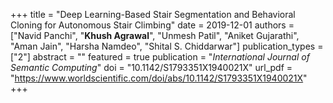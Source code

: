 +++
title = "Deep Learning-Based Stair Segmentation and Behavioral Cloning for Autonomous Stair Climbing"
date = 2019-12-01
authors = ["Navid Panchi", "**Khush Agrawal**", "Unmesh Patil", "Aniket Gujarathi", "Aman Jain", "Harsha Namdeo", "Shital S. Chiddarwar"]
publication_types = ["2"]
abstract = ""
featured = true
publication = "*International Journal of Semantic Computing*"
doi = "10.1142/S1793351X1940021X"
url_pdf = "https://www.worldscientific.com/doi/abs/10.1142/S1793351X1940021X"
+++

